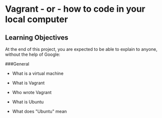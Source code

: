 # Vagrant - or - how to code in your local computer

## Learning Objectives 

At the end of this project, you are expected to be able to explain to anyone, without the help of Google:

###General

* What is a virtual machine

* What is Vagrant

* Who wrote Vagrant

* What is Ubuntu

* What does "Ubuntu" mean
